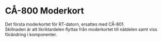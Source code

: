 # CÅ-800 Moderkort
Det första moderkortet för RT-datorn, ersattes med CÅ-801.  
Skillnaden är att likriktardelen flyttas från moderkortet till nätdelen samt viss förändring i komponenter.
